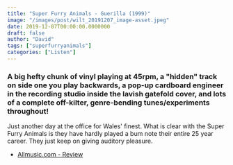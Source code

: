 ```yaml
---
title: "Super Furry Animals - Guerilla (1999)"
image: "/images/post/wilt_20191207_image-asset.jpeg"
date: 2019-12-07T00:00:00.0000000
draft: false
author: "David"
tags: ["superfurryanimals"]
categories: ["Listen"]
---
```

### A big hefty chunk of vinyl playing at 45rpm, a "hidden" track on side one you play backwards, a pop-up cardboard engineer in the recording studio inside the lavish gatefold cover, and lots of a complete off-kilter, genre-bending tunes/experiments throughout! 

 Just another day at the office for Wales' finest. What is clear with the Super Furry Animals is they have hardly played a bum note their entire 25 year career. They just keep on giving auditory pleasure.

-  [Allmusic.com - Review](https://www.allmusic.com/artist/super-furry-animals-mn0000043548/biography)